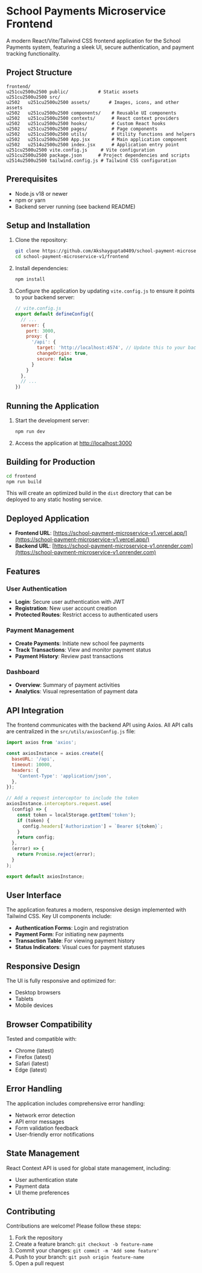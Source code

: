 # School Payments Microservice Frontend

A modern React/Vite/Tailwind CSS frontend application for the School Payments system, featuring a sleek UI, secure authentication, and payment tracking functionality.

## Project Structure

```
frontend/
u251cu2500u2500 public/           # Static assets
u251cu2500u2500 src/
u2502   u251cu2500u2500 assets/       # Images, icons, and other assets
u2502   u251cu2500u2500 components/    # Reusable UI components
u2502   u251cu2500u2500 contexts/      # React context providers
u2502   u251cu2500u2500 hooks/         # Custom React hooks
u2502   u251cu2500u2500 pages/         # Page components
u2502   u251cu2500u2500 utils/         # Utility functions and helpers
u2502   u251cu2500u2500 App.jsx        # Main application component
u2502   u2514u2500u2500 index.jsx      # Application entry point
u251cu2500u2500 vite.config.js     # Vite configuration
u251cu2500u2500 package.json      # Project dependencies and scripts
u2514u2500u2500 tailwind.config.js # Tailwind CSS configuration
```

## Prerequisites

- Node.js v18 or newer
- npm or yarn
- Backend server running (see backend README)

## Setup and Installation

1. Clone the repository:
   ```bash
   git clone https://github.com/Akshaygupta0409/school-payment-microservice-v1.git
   cd school-payment-microservice-v1/frontend
   ```

2. Install dependencies:
   ```bash
   npm install
   ```

3. Configure the application by updating `vite.config.js` to ensure it points to your backend server:
   ```javascript
   // vite.config.js
   export default defineConfig({
     // ...
     server: {
       port: 3000,
       proxy: {
         '/api': {
           target: 'http://localhost:4574', // Update this to your backend URL
           changeOrigin: true,
           secure: false
         }
       }
     },
     // ...
   })
   ```

## Running the Application

1. Start the development server:
   ```bash
   npm run dev
   ```

2. Access the application at [http://localhost:3000](http://localhost:3000)

## Building for Production

```bash
cd frontend
npm run build
```

This will create an optimized build in the `dist` directory that can be deployed to any static hosting service.

## Deployed Application

- **Frontend URL**: [https://school-payment-microservice-v1.vercel.app/](https://school-payment-microservice-v1.vercel.app/)
- **Backend URL**: [https://school-payment-microservice-v1.onrender.com](https://school-payment-microservice-v1.onrender.com)

## Features

### User Authentication

- **Login**: Secure user authentication with JWT
- **Registration**: New user account creation
- **Protected Routes**: Restrict access to authenticated users

### Payment Management

- **Create Payments**: Initiate new school fee payments
- **Track Transactions**: View and monitor payment status
- **Payment History**: Review past transactions

### Dashboard

- **Overview**: Summary of payment activities
- **Analytics**: Visual representation of payment data

## API Integration

The frontend communicates with the backend API using Axios. All API calls are centralized in the `src/utils/axiosConfig.js` file:

```javascript
import axios from 'axios';

const axiosInstance = axios.create({
  baseURL: '/api',
  timeout: 10000,
  headers: {
    'Content-Type': 'application/json',
  },
});

// Add a request interceptor to include the token
axiosInstance.interceptors.request.use(
  (config) => {
    const token = localStorage.getItem('token');
    if (token) {
      config.headers['Authorization'] = `Bearer ${token}`;
    }
    return config;
  },
  (error) => {
    return Promise.reject(error);
  }
);

export default axiosInstance;
```

## User Interface

The application features a modern, responsive design implemented with Tailwind CSS. Key UI components include:

- **Authentication Forms**: Login and registration
- **Payment Form**: For initiating new payments
- **Transaction Table**: For viewing payment history
- **Status Indicators**: Visual cues for payment statuses

## Responsive Design

The UI is fully responsive and optimized for:
- Desktop browsers
- Tablets
- Mobile devices

## Browser Compatibility

Tested and compatible with:
- Chrome (latest)
- Firefox (latest)
- Safari (latest)
- Edge (latest)

## Error Handling

The application includes comprehensive error handling:
- Network error detection
- API error messages
- Form validation feedback
- User-friendly error notifications

## State Management

React Context API is used for global state management, including:
- User authentication state
- Payment data
- UI theme preferences

## Contributing

Contributions are welcome! Please follow these steps:

1. Fork the repository
2. Create a feature branch: `git checkout -b feature-name`
3. Commit your changes: `git commit -m 'Add some feature'`
4. Push to your branch: `git push origin feature-name`
5. Open a pull request
